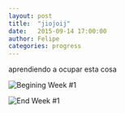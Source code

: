 ```yaml
---
layout: post
title:  "jiojoij"
date:   2015-09-14 17:00:00
author: Felipe
categories: progress
---
```


aprendiendo a ocupar esta cosa

![Begining Week #1]({{site.baseurl}}/assets/week-progress/w1-begin.png)

![End Week #1]({{site.baseurl}}/assets/week-progress/w1-end.png)
